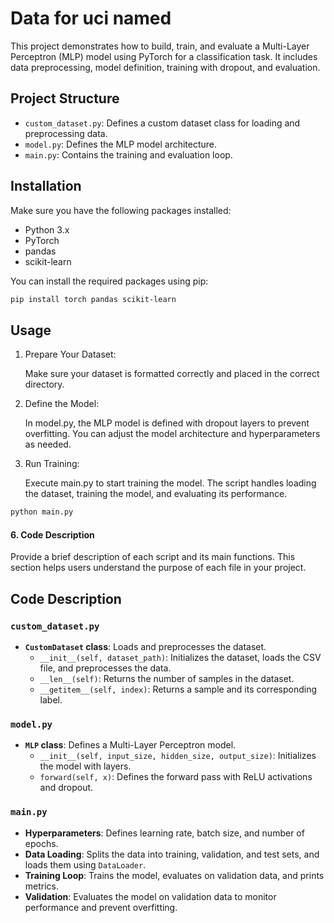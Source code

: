 # Data for uci named

This project demonstrates how to build, train, and evaluate a Multi-Layer Perceptron (MLP) model using PyTorch for a classification task. It includes data preprocessing, model definition, training with dropout, and evaluation.

## Project Structure

- `custom_dataset.py`: Defines a custom dataset class for loading and preprocessing data.
- `model.py`: Defines the MLP model architecture.
- `main.py`: Contains the training and evaluation loop.

## Installation

Make sure you have the following packages installed:

- Python 3.x
- PyTorch
- pandas
- scikit-learn

You can install the required packages using pip:

```bash
pip install torch pandas scikit-learn
```

## Usage


1. Prepare Your Dataset:

    Make sure your dataset is formatted correctly and placed in the correct directory.

2. Define the Model:

    In model.py, the MLP model is defined with dropout layers to prevent overfitting. You can adjust the model architecture and hyperparameters as needed.

3. Run Training:

    Execute main.py to start training the model. The script handles loading the dataset, training the model, and evaluating its performance.
```bash
python main.py
```


#### 6. Code Description
Provide a brief description of each script and its main functions. This section helps users understand the purpose of each file in your project.


## Code Description

### `custom_dataset.py`

- **`CustomDataset` class**: Loads and preprocesses the dataset.
  - `__init__(self, dataset_path)`: Initializes the dataset, loads the CSV file, and preprocesses the data.
  - `__len__(self)`: Returns the number of samples in the dataset.
  - `__getitem__(self, index)`: Returns a sample and its corresponding label.

### `model.py`

- **`MLP` class**: Defines a Multi-Layer Perceptron model.
  - `__init__(self, input_size, hidden_size, output_size)`: Initializes the model with layers.
  - `forward(self, x)`: Defines the forward pass with ReLU activations and dropout.

### `main.py`

- **Hyperparameters**: Defines learning rate, batch size, and number of epochs.
- **Data Loading**: Splits the data into training, validation, and test sets, and loads them using `DataLoader`.
- **Training Loop**: Trains the model, evaluates on validation data, and prints metrics.
- **Validation**: Evaluates the model on validation data to monitor performance and prevent overfitting.
